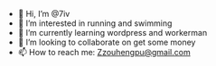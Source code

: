 - 👋 Hi, I’m @7iv
- 👀 I’m interested in running and swimming
- 🌱 I’m currently learning wordpress and workerman
- 💞️ I’m looking to collaborate on get some money
- 📫 How to reach me: Zzouhengpu@gmail.com

<!---
7iv/7iv is a ✨ special ✨ repository because its `README.md` (this file) appears on your GitHub profile.
You can click the Preview link to take a look at your changes.
--->
